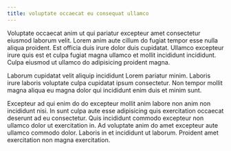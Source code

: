 ```yaml
---
title: voluptate occaecat eu consequat ullamco
---
```


Voluptate occaecat anim ut qui pariatur excepteur amet consectetur eiusmod laborum velit. Lorem anim aute cillum do fugiat tempor esse nulla aliqua proident. Est officia duis irure dolor duis cupidatat. Ullamco excepteur irure quis est et culpa fugiat magna ullamco et mollit incididunt incididunt. Culpa eiusmod ut ullamco do adipisicing proident magna.

Laborum cupidatat velit aliquip incididunt Lorem pariatur minim. Laboris irure laboris voluptate culpa cupidatat ipsum consectetur. Non tempor mollit magna aliqua eu magna dolor qui incididunt enim duis et minim sunt.

Excepteur ad qui enim do do excepteur mollit anim labore non anim non incididunt nisi. In sunt culpa aute esse adipisicing quis exercitation occaecat deserunt ad eu consectetur. Quis incididunt commodo excepteur non ullamco dolor ut exercitation in. Ad voluptate anim do amet excepteur aute ullamco commodo dolor. Laboris in et incididunt ut laborum. Proident amet exercitation non magna exercitation.
